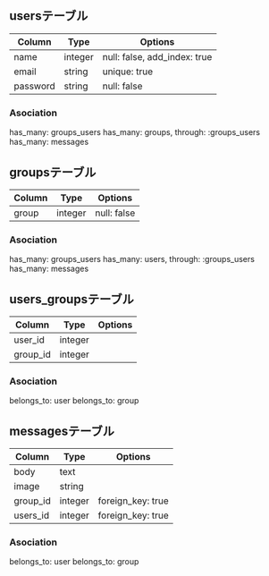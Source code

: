 ## usersテーブル
|Column|Type|Options|
|------|----|-------|
|name|integer|null: false, add_index: true|
|email|string|unique: true|
|password|string|null: false|
### Asociation
has_many: groups_users
has_many: groups, through:  :groups_users
has_many: messages

## groupsテーブル
|Column|Type|Options|
|------|----|-------|
|group| integer| null: false|
### Asociation
has_many: groups_users
has_many: users, through:  :groups_users
has_many: messages

## users_groupsテーブル
|Column|Type|Options|
|------|----|-------|
|user_id|integer||
|group_id|integer||
### Asociation
belongs_to: user
belongs_to: group

## messagesテーブル
|Column|Type|Options|
|------|----|-------|
|body|text||
|image|string||
|group_id| integer| foreign_key: true|
|users_id| integer| foreign_key: true|
### Asociation
 belongs_to: user
 belongs_to: group
